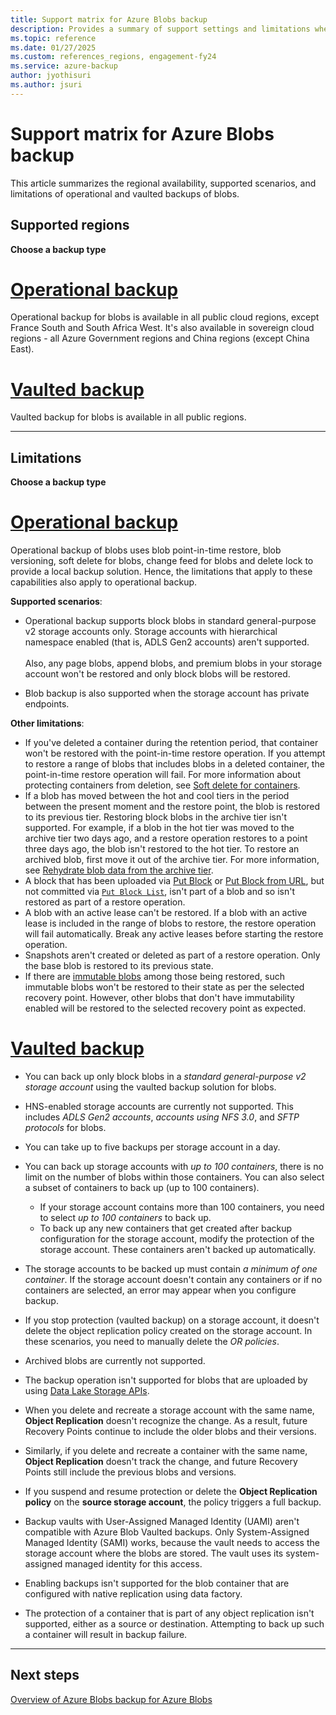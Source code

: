 ```yaml
---
title: Support matrix for Azure Blobs backup
description: Provides a summary of support settings and limitations when backing up Azure Blobs.
ms.topic: reference
ms.date: 01/27/2025
ms.custom: references_regions, engagement-fy24
ms.service: azure-backup
author: jyothisuri
ms.author: jsuri
---
```


# Support matrix for Azure Blobs backup

This article summarizes the regional availability, supported scenarios, and limitations of operational and vaulted backups of blobs.

## Supported regions

**Choose a backup type**

# [Operational backup](#tab/operational-backup)

Operational backup for blobs is available in all public cloud regions, except France South and South Africa West. It's also available in sovereign cloud regions - all Azure Government regions and China regions (except China East).

# [Vaulted backup](#tab/vaulted-backup)

Vaulted backup for blobs is available in all public regions.


---

## Limitations

**Choose a backup type**

# [Operational backup](#tab/operational-backup)

Operational backup of blobs uses blob point-in-time restore, blob versioning, soft delete for blobs, change feed for blobs and delete lock to provide a local backup solution. Hence, the limitations that apply to these capabilities also apply to operational backup.

**Supported scenarios**:

- Operational backup supports block blobs in standard general-purpose v2 storage accounts only. Storage accounts with hierarchical namespace enabled (that is, ADLS Gen2 accounts) aren't supported.   <br><br>   Also, any page blobs, append blobs, and premium blobs in your storage account won't be restored and only block blobs will be restored.

- Blob backup is also supported when the storage account has private endpoints.

**Other limitations**:

- If you've deleted a container during the retention period, that container won't be restored with the point-in-time restore operation. If you attempt to restore a range of blobs that includes blobs in a deleted container, the point-in-time restore operation will fail. For more information about protecting containers from deletion, see [Soft delete for containers](../storage/blobs/soft-delete-container-overview.md).
- If a blob has moved between the hot and cool tiers in the period between the present moment and the restore point, the blob is restored to its previous tier. Restoring block blobs in the archive tier isn't supported. For example, if a blob in the hot tier was moved to the archive tier two days ago, and a restore operation restores to a point three days ago, the blob isn't restored to the hot tier. To restore an archived blob, first move it out of the archive tier. For more information, see [Rehydrate blob data from the archive tier](../storage/blobs/archive-rehydrate-overview.md).
- A block that has been uploaded via [Put Block](/rest/api/storageservices/put-block) or [Put Block from URL](/rest/api/storageservices/put-block-from-url), but not committed via [`Put Block List`](/rest/api/storageservices/put-block-list), isn't part of a blob and so isn't restored as part of a restore operation.
- A blob with an active lease can't be restored. If a blob with an active lease is included in the range of blobs to restore, the restore operation will fail automatically. Break any active leases before starting the restore operation.
- Snapshots aren't created or deleted as part of a restore operation. Only the base blob is restored to its previous state.
- If there are [immutable blobs](../storage/blobs/immutable-storage-overview.md#about-immutable-storage-for-blobs) among those being restored, such immutable blobs won't be restored to their state as per the selected recovery point. However, other blobs that don't have immutability enabled will be restored to the selected recovery point as expected.


# [Vaulted backup](#tab/vaulted-backup)

- You can back up only block blobs in a *standard general-purpose v2 storage account* using the vaulted backup solution for blobs.
- HNS-enabled storage accounts are currently not supported. This includes *ADLS Gen2 accounts*, *accounts using NFS 3.0*, and *SFTP protocols* for blobs.
- You can take up to five backups per storage account in a day.
- You can back up storage accounts with *up to 100 containers*, there is no limit on the number of blobs within those containers. You can also select a subset of containers to back up (up to 100 containers).
  - If your storage account contains more than 100 containers, you need to select *up to 100 containers* to back up.
  - To back up any new containers that get created after backup configuration for the storage account, modify the protection of the storage account. These containers aren't backed up automatically.
- The storage accounts to be backed up must contain *a minimum of one container*. If the storage account doesn't contain any containers or if no containers are selected, an error may appear when you configure backup.
- If you stop protection (vaulted backup) on a storage account, it doesn't delete the object replication policy created on the storage account. In these scenarios, you need to manually delete the *OR policies*.
- Archived blobs are currently not supported.
- The backup operation isn't supported for blobs that are uploaded by using [Data Lake Storage APIs](/rest/api/storageservices/data-lake-storage-gen2).
- When you delete and recreate a storage account with the same name, **Object Replication** doesn't recognize the change. As a result, future Recovery Points continue to include the older blobs and their versions.
- Similarly, if you delete and recreate a container with the same name, **Object Replication** doesn't track the change, and future Recovery Points still include the previous blobs and versions.
- If you suspend and resume protection or delete the **Object Replication policy** on the **source storage account**, the policy triggers a full backup.
- Backup vaults with User-Assigned Managed Identity (UAMI) aren't compatible with Azure Blob Vaulted backups. Only System-Assigned Managed Identity (SAMI) works, because the vault needs to access the storage account where the blobs are stored. The vault uses its system-assigned managed identity for this access.

- Enabling backups isn't supported for the blob container that are configured with native replication using data factory.
- The protection of  a container that is part of any object replication isn't supported, either as a source or destination. Attempting to back up such a container will result in backup failure.
 

---

## Next steps

[Overview of Azure Blobs backup for Azure Blobs](blob-backup-overview.md)

